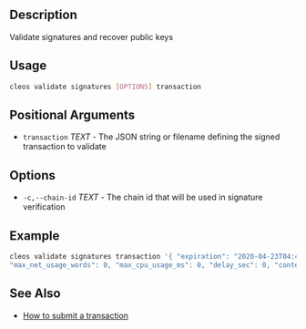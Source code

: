 ## Description
Validate signatures and recover public keys

## Usage
```sh
cleos validate signatures [OPTIONS] transaction
```

## Positional Arguments
- `transaction` _TEXT_ - The JSON string or filename defining the signed transaction to validate

## Options
- `-c,--chain-id` _TEXT_ - The chain id that will be used in signature verification

## Example
<!--
{
  "expiration": "2020-04-23T04:47:23",
  "ref_block_num": 20,
  "ref_block_prefix": 3872940040,
  "max_net_usage_words": 0,
  "max_cpu_usage_ms": 0,
  "delay_sec": 0,
  "context_free_actions": [],
  "actions": [
    {
      "account": "eosio",
      "name": "voteproducer",
      "authorization": [
        {
          "actor": "initb",
          "permission": "active"
        }
      ],
      "data": "000000008093dd74000000000000000001000000008093dd74"
    }
  ],
  "transaction_extensions": [],
  "signatures": [
    "SIG_K1_Jy81u5yWSE4vGET1cm9TChKrzhAz4QE2hB2pWnUsHQExGafqhVwXtg7a7mbLZwXcon8bVQJ3J5jtZuecJQADTiz2kwcm7c"
  ],
  "context_free_data": []
}
-->
```sh
cleos validate signatures transaction '{ "expiration": "2020-04-23T04:47:23", "ref_block_num": 20, "ref_block_prefix": 3872940040, 
"max_net_usage_words": 0, "max_cpu_usage_ms": 0, "delay_sec": 0, "context_free_actions": [], "actions": [ { "account": "eosio", "name": "voteproducer", "authorization": [ { "actor": "initb", "permission": "active" } ], "data": "000000008093dd74000000000000000001000000008093dd74" } ], "transaction_extensions": [], "signatures": [ "SIG_K1_Jy81u5yWSE4vGET1cm9TChKrzhAz4QE2hB2pWnUsHQExGafqhVwXtg7a7mbLZwXcon8bVQJ3J5jtZuecJQADTiz2kwcm7c" ], "context_free_data": [] }'
```

## See Also
- [How to submit a transaction](../../02_how-to-guides/how-to-submit-a-transaction.md)
